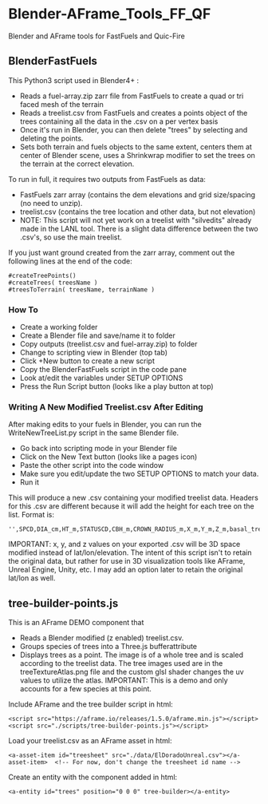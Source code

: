 # **Blender-AFrame_Tools_FF_QF**
Blender and AFrame tools for FastFuels and Quic-Fire

## **BlenderFastFuels**
This Python3 script used in Blender4+ :
- Reads a fuel-array.zip zarr file from FastFuels to create a quad or tri faced mesh of the terrain
- Reads a treelist.csv from FastFuels and creates a points object of the trees containing all the data in the .csv on a per vertex basis
- Once it's run in Blender, you can then delete "trees" by selecting and deleting the points.
- Sets both terrain and fuels objects to the same extent, centers them at center of Blender scene, uses a Shrinkwrap modifier to set the trees on the terrain at the correct elevation.
 
To run in full, it requires two outputs from FastFuels as data:
- FastFuels zarr array (contains the dem elevations and grid size/spacing (no need to unzip).
- treelist.csv (contains the tree location and other data, but not elevation)
- NOTE: This script will not yet work on a treelist with "silvedits" already made in the LANL tool.  There is a slight data difference between the two .csv's, so use the main treelist.

If you just want ground created from the zarr array, comment out the following lines at the end of the code:
```
#createTreePoints()
#createTrees( treesName )
#treesToTerrain( treesName, terrainName )
```
### How To
+ Create a working folder
+ Create a Blender file and save/name it to folder
+ Copy outputs (treelist.csv and fuel-array.zip) to folder
+ Change to scripting view in Blender (top tab)
+ Click +New button to create a new script
+ Copy the BlenderFastFuels script in the code pane
+ Look at/edit the variables under SETUP OPTIONS
+ Press the Run Script button (looks like a play button at top)

### Writing A New Modified Treelist.csv After Editing
After making edits to your fuels in Blender, you can run the WriteNewTreeList.py script in the same Blender file.
+ Go back into scripting mode in your Blender file
+ Click on the New Text button (looks like a pages icon)
+ Paste the other script into the code window
+ Make sure you edit/update the two SETUP OPTIONS to match your data.
+ Run it

This will produce a new .csv containing your modified treelist data.
Headers for this .csv are different because it will add the height for each tree on the list.  Format is:
```
'',SPCD,DIA_cm,HT_m,STATUSCD,CBH_m,CROWN_RADIUS_m,X_m,Y_m,Z_m,basal_tree_ft^2
```
IMPORTANT:
x, y, and z values on your exported .csv will be 3D space modified instead of lat/lon/elevation.  The intent of this script isn't to retain the original data, but rather for use in 3D visualization tools like AFrame, Unreal Engine, Unity, etc.  I may add an option later to retain the original lat/lon as well. 

## **tree-builder-points.js**
This is an AFrame DEMO component that
+ Reads a Blender modified (z enabled) treelist.csv.
+ Groups species of trees into a Three.js bufferattribute
+ Displays trees as a point.  The image is of a whole tree and is scaled according to the treelist data.  The tree images used are in the treeTextureAtlas.png file and the custom glsl shader changes the uv values to utilize the atlas.
IMPORTANT:
This is a demo and only accounts for a few species at this point.

Include AFrame and the tree builder script in html:
```
<script src="https://aframe.io/releases/1.5.0/aframe.min.js"></script>
<script src="./scripts/tree-builder-points.js"></script>
```
Load your treelist.csv as an AFrame asset in html:
```
<a-asset-item id="treesheet" src="./data/ElDoradoUnreal.csv"></a-asset-item>  <!-- For now, don't change the treesheet id name -->
```
Create an entity with the component added in html:
```
<a-entity id="trees" position="0 0 0" tree-builder></a-entity>
```

